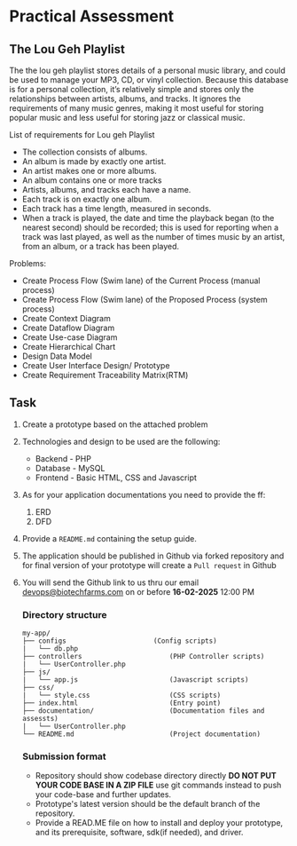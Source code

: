 # **Practical Assessment**
## **The Lou Geh Playlist**

The the lou geh playlist stores details of a personal music library, and could be used to manage your MP3, CD, or vinyl collection. Because this database is for a personal collection, it’s relatively simple and stores only the relationships between artists, albums, and tracks. It ignores the requirements of many music genres, making it most useful for storing popular music and less useful for storing jazz or classical music.

List of requirements for Lou geh Playlist

- The collection consists of albums.
- An album is made by exactly one artist.
- An artist makes one or more albums.
- An album contains one or more tracks
- Artists, albums, and tracks each have a name.
- Each track is on exactly one album.
- Each track has a time length, measured in seconds.
- When a track is played, the date and time the playback began (to the nearest second) should be recorded; this is used for reporting when a track was last played, as well as the number of times music by an artist, from an album, or a track has been played.

Problems:

- Create Process Flow (Swim lane) of the Current Process (manual process)
- Create Process Flow (Swim lane) of the Proposed Process (system process)
- Create Context Diagram
- Create Dataflow Diagram
- Create Use-case Diagram
- Create Hierarchical Chart
- Design Data Model
- Create User Interface Design/ Prototype
- Create Requirement Traceability Matrix(RTM)

## **Task**
1. Create a prototype based on the attached problem
2. Technologies and design to be used are the following:
    * Backend -  PHP
    * Database - MySQL
    * Frontend - Basic HTML, CSS and Javascript
3. As for your application documentations you need to provide the ff:
   1. ERD
   2. DFD
4. Provide a ```README.md``` containing the setup guide.
5. The application should be published in Github via forked repository and for final version of your prototype will create a ```Pull request``` in Github 
6. You will send the Github link to us thru our email devops@biotechfarms.com on or before **16-02-2025** 12:00 PM


    ### **Directory structure**
    ```
    my-app/
    ├── configs                      (Config scripts)
    |   └── db.php
    ├── controllers                      (PHP Controller scripts)
    |   └── UserController.php
    ├── js/
    |   └── app.js                       (Javascript scripts)
    ├── css/
    |   └── style.css                    (CSS scripts)
    ├── index.html                       (Entry point)
    ├── documentation/                   (Documentation files and assessts)
    |   └── UserController.php
    └── README.md                        (Project documentation)
    ```
    ### **Submission format**
    - Repository should show codebase directory directly **DO NOT PUT YOUR CODE BASE IN A ZIP FILE** use git commands instead to push your code-base and further updates.
    - Prototype's latest version should be the default branch of the repository.
    - Provide a READ.ME file on how to install and deploy your prototype, and its prerequisite, software, sdk(if needed), and driver.
